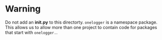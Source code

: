 # Warning

Do not add an __init.py__ to this directorty. `onelogger` is a namespace package.
This allows us to allow more than one project to contain code for packages that start with `onelogger.`.
